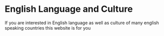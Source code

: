 <h1>English Language and Culture</h1>
<p>If you are interested in English language as well as culture of many english speaking countries this website is for you </p>
